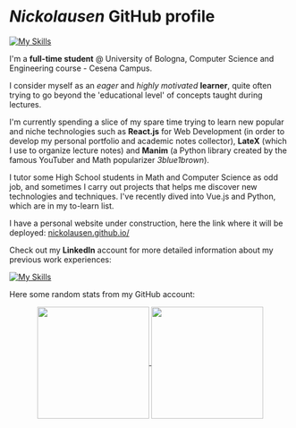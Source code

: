# _Nickolausen_ GitHub profile
[![My Skills](https://skillicons.dev/icons?i=js,jquery,html,css,react,vite,figma,latex,java,kotlin,py,c,cs,dotnet,github)](https://skillicons.dev)

I'm a **full-time student** @ University of Bologna, Computer Science and Engineering course - Cesena Campus. 

I consider myself as an _eager_ and _highly motivated_ **learner**, quite often trying to go beyond the 'educational level' of concepts taught during lectures.

I'm currently spending a slice of my spare time trying to learn new popular and niche technologies such as **React.js** for Web Development (in order to develop my personal portfolio and academic notes collector), **LateX** (which I use to organize lecture notes) and **Manim** (a Python library created by the famous YouTuber and Math popularizer _3blue1brown_).

I tutor some High School students in Math and Computer Science as odd job, and sometimes I carry out projects that helps me discover new technologies and techniques. I've recently dived into Vue.js and Python, which are in my to-learn list.

I have a personal website under construction, here the link where it will be deployed: [nickolausen.github.io/](nickolausen.github.io/)

Check out my **LinkedIn** account for more detailed information about my previous work experiences: 

[![My Skills](https://skillicons.dev/icons?i=linkedin)](https://www.linkedin.com/in/nicholas-magi-23a5a2240/)

Here some random stats from my GitHub account:
<div align="center">
  <a href="https://github.com/nickolausen/github-readme-stats">
    <img height=200 align="center" src="https://github-readme-stats.vercel.app/api?username=nickolausen&theme=transparent&rank_icon=github" />
  </a>
  <a href="https://github.com/nickolausen/convoychat">
    <img height=200 align="center" src="https://github-readme-stats.vercel.app/api/top-langs?username=nickolausen&layout=compact&langs_count=8&card_width=320&theme=transparent" />
  </a>
</div>

